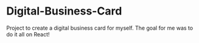 # Digital-Business-Card
Project to create a digital business card for myself. The goal for me was to do it all on React!
